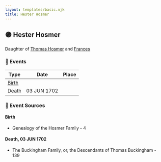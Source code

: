 ```yaml
---
layout: templates/basic.njk
title: Hester Hosmer
---
```

## 🟣 Hester Hosmer

Daughter of [Thomas Hosmer](/people/7/70805658) and [Frances ](/people/1/15178620)

### 📆 Events

Type | Date | Place
------ | ------ | ------
[Birth](#event-6b805922-609b-47d1-b51b-8eab662d8f9c) |  |
[Death](#event-d8350791-6686-4628-b7bf-2d2204fb91d0) | 03 JUN 1702 |

### 📰 Event Sources

#### <a id="event-6b805922-609b-47d1-b51b-8eab662d8f9c"></a> Birth
* Genealogy of the Hosmer Family  - 4

#### <a id="event-d8350791-6686-4628-b7bf-2d2204fb91d0"></a> Death, 03 JUN 1702
* The Buckingham Family, or, the Descendants of Thomas Buckingham  - 139